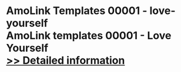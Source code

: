 # AmoLink Templates 00001 - love-yourself<br />AmoLink templates 00001 - Love Yourself<br />[>> Detailed information](https://secure.shareit.com/shareit/product.html?productid=300777737&affiliateid=200057808)